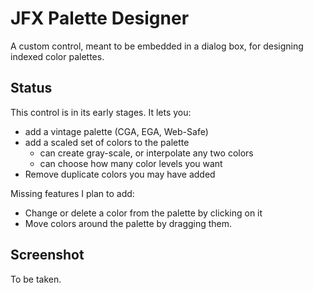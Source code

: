 # JFX Palette Designer

A custom control, meant to be embedded in a dialog box, for
designing indexed color palettes.

## Status

This control is in its early stages.  It lets you:

 - add a vintage palette (CGA, EGA, Web-Safe)
 - add a scaled set of colors to the palette
   - can create gray-scale, or interpolate any two colors
   - can choose how many color levels you want
 - Remove duplicate colors you may have added

Missing features I plan to add:

 - Change or delete a color from the palette by clicking on it
 - Move colors around the palette by dragging them.

## Screenshot

To be taken.
